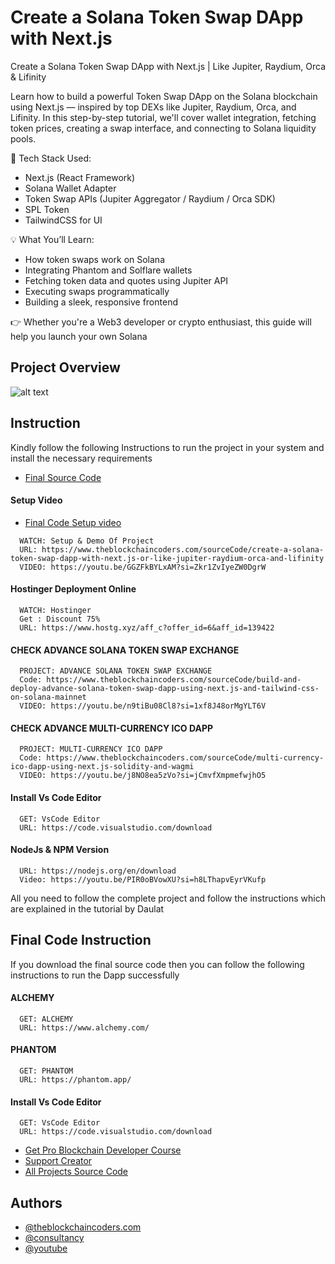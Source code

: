 # Create a Solana Token Swap DApp with Next.js

Create a Solana Token Swap DApp with Next.js | Like Jupiter, Raydium, Orca & Lifinity

Learn how to build a powerful Token Swap DApp on the Solana blockchain using Next.js — inspired by top DEXs like Jupiter, Raydium, Orca, and Lifinity. In this step-by-step tutorial, we'll cover wallet integration, fetching token prices, creating a swap interface, and connecting to Solana liquidity pools.

🔧 Tech Stack Used:

- Next.js (React Framework)
- Solana Wallet Adapter
- Token Swap APIs (Jupiter Aggregator / Raydium / Orca SDK)
- SPL Token
- TailwindCSS for UI

💡 What You’ll Learn:

- How token swaps work on Solana
- Integrating Phantom and Solflare wallets
- Fetching token data and quotes using Jupiter API
- Executing swaps programmatically
- Building a sleek, responsive frontend

👉 Whether you're a Web3 developer or crypto enthusiast, this guide will help you launch your own Solana

## Project Overview

![alt text](https://www.daulathussain.com/wp-content/uploads/2025/05/Create-a-Solana-Token-Swap-DApp-with-Next.js-Like-Jupiter-Raydium-Orca-Lifinity.jpg)

## Instruction

Kindly follow the following Instructions to run the project in your system and install the necessary requirements

- [Final Source Code](https://www.theblockchaincoders.com/sourceCode/create-a-solana-token-swap-dapp-with-next.js-or-like-jupiter-raydium-orca-and-lifinity)

#### Setup Video

- [Final Code Setup video](https://youtu.be/GGZFkBYLxAM?si=Zkr1ZvIyeZW0DgrW)

```
  WATCH: Setup & Demo Of Project
  URL: https://www.theblockchaincoders.com/sourceCode/create-a-solana-token-swap-dapp-with-next.js-or-like-jupiter-raydium-orca-and-lifinity
  VIDEO: https://youtu.be/GGZFkBYLxAM?si=Zkr1ZvIyeZW0DgrW
```

#### Hostinger Deployment Online

```
  WATCH: Hostinger
  Get : Discount 75%
  URL: https://www.hostg.xyz/aff_c?offer_id=6&aff_id=139422
```

#### CHECK ADVANCE SOLANA TOKEN SWAP EXCHANGE

```
  PROJECT: ADVANCE SOLANA TOKEN SWAP EXCHANGE
  Code: https://www.theblockchaincoders.com/sourceCode/build-and-deploy-advance-solana-token-swap-dapp-using-next.js-and-tailwind-css-on-solana-mainnet
  VIDEO: https://youtu.be/n9tiBu08Cl8?si=1xf8J48orMgYLT6V
```

#### CHECK ADVANCE MULTI-CURRENCY ICO DAPP

```
  PROJECT: MULTI-CURRENCY ICO DAPP
  Code: https://www.theblockchaincoders.com/sourceCode/multi-currency-ico-dapp-using-next.js-solidity-and-wagmi
  VIDEO: https://youtu.be/j8NO8ea5zVo?si=jCmvfXmpmefwjhO5
```

#### Install Vs Code Editor

```
  GET: VsCode Editor
  URL: https://code.visualstudio.com/download
```

#### NodeJs & NPM Version

```
  URL: https://nodejs.org/en/download
  Video: https://youtu.be/PIR0oBVowXU?si=h8LThapvEyrVKufp
```

All you need to follow the complete project and follow the instructions which are explained in the tutorial by Daulat

## Final Code Instruction

If you download the final source code then you can follow the following instructions to run the Dapp successfully

#### ALCHEMY

```
  GET: ALCHEMY
  URL: https://www.alchemy.com/
```

#### PHANTOM

```
  GET: PHANTOM
  URL: https://phantom.app/
```

#### Install Vs Code Editor

```
  GET: VsCode Editor
  URL: https://code.visualstudio.com/download
```

- [Get Pro Blockchain Developer Course](https://www.theblockchaincoders.com/pro-nft-marketplace)
- [Support Creator](https://bit.ly/Support-Creator)
- [All Projects Source Code](https://www.theblockchaincoders.com/SourceCode)

## Authors

- [@theblockchaincoders.com](https://www.theblockchaincoders.com/)
- [@consultancy](https://www.theblockchaincoders.com/consultancy)
- [@youtube](https://www.youtube.com/@daulathussain)
